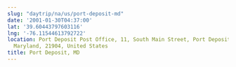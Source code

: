 ```yaml
---
slug: "daytrip/na/us/port-deposit-md"
date: '2001-01-30T04:37:00'
lat: '39.60443797603116'
lng: '-76.11544613792722'
location: Port Deposit Post Office, 11, South Main Street, Port Deposit, Cecil County,
  Maryland, 21904, United States
title: Port Deposit, MD
---
```



